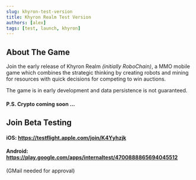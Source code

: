 ```yaml
---
slug: khyron-test-version
title: Khyron Realm Test Version
authors: [alex]
tags: [test, launch, khyron]
---
```


## About The Game
Join the early release of Khyron Realm *(initially RoboChain)*, a MMO mobile game which combines the strategic thinking by creating robots and mining for resources with quick decisions for competing to win auctions.

The game is in early development and data persistence is not guaranteed.

#### P.S. Crypto coming soon ...

## Join Beta Testing

#### iOS: https://testflight.apple.com/join/K4Yyhzjk

#### Android: https://play.google.com/apps/internaltest/4700888865694045512
(GMail needed for approval)
